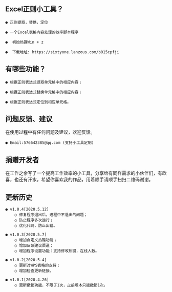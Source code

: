 ## Excel正则小工具？

    ● 正则提取，替换，定位
    
    ● 一个Excel表格内容处理的效率脚本程序
    
    ●  初始热键Win + z
    
    ●  下载地址: https://sixtyone.lanzous.com/b015cpfji

## 有哪些功能？

    ● 根据正则表达式提取单元格中的相应内容；

    ● 根据正则表达式替换单元格中的相应内容；

    ● 根据正则表达式定位到相应单元格。
    
## 问题反馈、建议
 在使用过程中有任何问题及建议，欢迎反馈。
 
    ● Email:576642385@qq.com (支持小工具定制)

## 捐赠开发者

 在工作之余写了一个提高工作效率的小工具，分享给有同样需求的小伙伴们，有欣喜，也还有汗水，希望你喜欢我的作品，用着顺手请顺手扫扫二维码谢谢。
 
 
## 更新历史 

    ● v1.0.4[2020.5.12] 
        ○ 修复程序退出后，进程中不退出的问题；
        ○ 防止程序多次运行； 
        ○ 优化代码，防止出错。

    ● v1.0.3[2020.5.7] 
        ○ 增加自定义热键功能；
        ○ 增加反馈建议渠道； 
        ○ 增加程序设置功能：支持修改热键，在线人数。 
 
    ● v1.0.2[2020.5.4] 
        ○ 更新对WPS表格的支持；
        ○ 增加检查更新链接。
        
    ● v1.0.1[2020.4.26] 
        ○ 更新撤销功能，不限于1次，之前版本只能撤销1次。     
        
